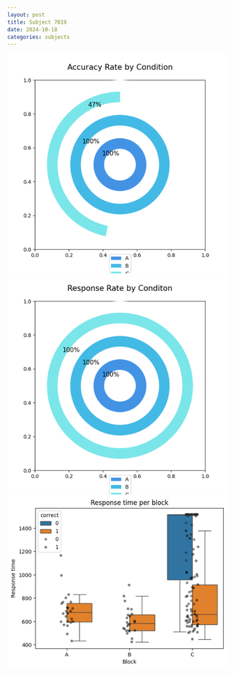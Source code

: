 ```yaml
---
layout: post
title: Subject 7019
date: 2024-10-18
categories: subjects
---
```


![](data/7019/run-15/7019_accuracy_rate.png)
![](data/7019/run-15/7019_response_rate.png)
![](data/7019/run-15/7019_rt.png)
